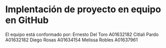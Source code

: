 # Implentación de proyecto en equipo en GitHub
El equipo está conformado por:
Ernesto Del Toro A01632182
Citlali Pardo A01632182
Diego Rosas A01634154
Melissa Robles A01637961
